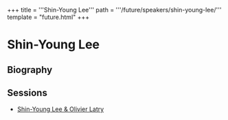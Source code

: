 +++
title = '''Shin-Young Lee'''
path = '''/future/speakers/shin-young-lee/'''
template = "future.html"
+++

<h1>Shin-Young Lee</h1>
<h2>Biography</h2>
<p></p>
<h2>Sessions</h2>
<ul><li><a href="/future/sessions/shin-young-lee-olivier-latry/">Shin-Young Lee & Olivier Latry</a></li>

